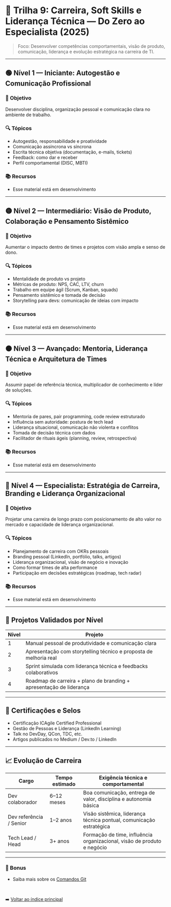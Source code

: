 # 🎯 Trilha 9: Carreira, Soft Skills e Liderança Técnica — Do Zero ao Especialista (2025)

> Foco: Desenvolver competências comportamentais, visão de produto, comunicação, liderança e evolução estratégica na carreira de TI.

---

## 🟢 Nível 1 — Iniciante: Autogestão e Comunicação Profissional

### 🎯 Objetivo

Desenvolver disciplina, organização pessoal e comunicação clara no ambiente de trabalho.

### 🔍 Tópicos

- Autogestão, responsabilidade e proatividade
- Comunicação assíncrona vs síncrona
- Escrita técnica objetiva (documentação, e-mails, tickets)
- Feedback: como dar e receber
- Perfil comportamental (DISC, MBTI)

### 📚 Recursos

- Esse material está em desenvolvimento
<!--
- Livro: “Comunicação Não Violenta” — Marshall Rosenberg
- Curso: “Escrita Profissional e Produtividade” — LinkedIn Learning / Alura
- Projeto: Manual de boas práticas pessoais e comunicação clara
  -->

---

## 🟡 Nível 2 — Intermediário: Visão de Produto, Colaboração e Pensamento Sistêmico

### 🎯 Objetivo

Aumentar o impacto dentro de times e projetos com visão ampla e senso de dono.

### 🔍 Tópicos

- Mentalidade de produto vs projeto
- Métricas de produto: NPS, CAC, LTV, churn
- Trabalho em equipe ágil (Scrum, Kanban, squads)
- Pensamento sistêmico e tomada de decisão
- Storytelling para devs: comunicação de ideias com impacto

### 📚 Recursos

- Esse material está em desenvolvimento
<!--
- Livro: “Sprint” — Jake Knapp (Google Ventures)
- Curso: “Product Thinking para Devs” — Product Arena
- Projeto: Apresentação de proposta de melhoria em sistema com storytelling e métricas
  -->

---

## 🟠 Nível 3 — Avançado: Mentoria, Liderança Técnica e Arquitetura de Times

### 🎯 Objetivo

Assumir papel de referência técnica, multiplicador de conhecimento e líder de soluções.

### 🔍 Tópicos

- Mentoria de pares, pair programming, code review estruturado
- Influência sem autoridade: postura de tech lead
- Liderança situacional, comunicação não violenta e conflitos
- Tomada de decisão técnica com dados
- Facilitador de rituais ágeis (planning, review, retrospectiva)

### 📚 Recursos

- Esse material está em desenvolvimento
<!--
- Livro: “The Manager’s Path” — Camille Fournier
- Curso: “Liderança Técnica” — Alura / Gama Academy
- Projeto: Liderar uma sprint fictícia, com plano técnico + cerimônias + feedbacks
  -->

---

## 🔴 Nível 4 — Especialista: Estratégia de Carreira, Branding e Liderança Organizacional

### 🎯 Objetivo

Projetar uma carreira de longo prazo com posicionamento de alto valor no mercado e capacidade de liderança organizacional.

### 🔍 Tópicos

- Planejamento de carreira com OKRs pessoais
- Branding pessoal (LinkedIn, portfólio, talks, artigos)
- Liderança organizacional, visão de negócio e inovação
- Como formar times de alta performance
- Participação em decisões estratégicas (roadmap, tech radar)

### 📚 Recursos

- Esse material está em desenvolvimento

<!--
- Livro: “Design Your Life” — Bill Burnett & Dave Evans
- Curso: “Estratégia de Carreira para Devs” — Reprograma / Alura
- Projeto: Plano de branding pessoal + roadmap de carreira de 3 anos -->

---

## 🧪 Projetos Validados por Nível

| Nível | Projeto                                                             |
| ----- | ------------------------------------------------------------------- |
| 1     | Manual pessoal de produtividade e comunicação clara                 |
| 2     | Apresentação com storytelling técnico e proposta de melhoria real   |
| 3     | Sprint simulada com liderança técnica e feedbacks colaborativos     |
| 4     | Roadmap de carreira + plano de branding + apresentação de liderança |

---

## 🧠 Certificações e Selos

- Certificação ICAgile Certified Professional
- Gestão de Pessoas e Liderança (LinkedIn Learning)
- Talk no DevDay, QCon, TDC, etc.
- Artigos publicados no Medium / Dev.to / LinkedIn

---

## 📈 Evolução de Carreira

| Cargo                   | Tempo estimado | Exigência técnica e comportamental                                      |
| ----------------------- | -------------- | ----------------------------------------------------------------------- |
| Dev colaborador         | 6–12 meses     | Boa comunicação, entrega de valor, disciplina e autonomia básica        |
| Dev referência / Senior | 1–2 anos       | Visão sistêmica, liderança técnica pontual, comunicação estratégica     |
| Tech Lead / Head        | 3+ anos        | Formação de time, influência organizacional, visão de produto e negócio |

---

### 🔗 Bonus

- Saiba mais sobre os [Comandos Git](trilhas/10.%20git%20commands/README.md)<br>

<br>

➡️ [Voltar ao índice principal](../../README.md)

